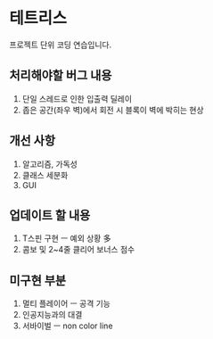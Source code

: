 # 테트리스

프로젝트 단위 코딩 연습입니다.

## 처리해야할 버그 내용
1. 단일 스레드로 인한 입출력 딜레이
2. 좁은 공간(좌우 벽)에서 회전 시 블록이 벽에 박히는 현상

## 개선 사항
1. 알고리즘, 가독성
2. 클래스 세분화
3. GUI

## 업데이트 할 내용
1. T스핀 구현 ㅡ 예외 상황 多
2. 콤보 및 2~4줄 클리어 보너스 점수

## 미구현 부분
1. 멀티 플레이어 ㅡ 공격 기능
2. 인공지능과의 대결
3. 서바이벌 ㅡ non color line
